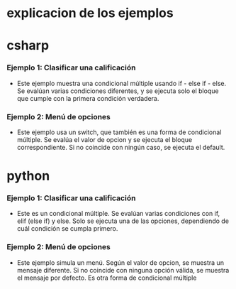 # explicacion de los ejemplos
# csharp
### Ejemplo 1: Clasificar una calificación 
- Este ejemplo muestra una condicional múltiple usando if - else if - else. Se evalúan varias condiciones diferentes, y se ejecuta solo el bloque que cumple con la primera condición verdadera.
### Ejemplo 2: Menú de opciones
- Este ejemplo usa un switch, que también es una forma de condicional múltiple. Se evalúa el valor de opcion y se ejecuta el bloque correspondiente. Si no coincide con ningún caso, se ejecuta el default.
# python 
### Ejemplo 1: Clasificar una calificación
- Este es un condicional múltiple. Se evalúan varias condiciones con if, elif (else if) y else. Solo se ejecuta una de las opciones, dependiendo de cuál condición se cumpla primero.
### Ejemplo 2: Menú de opciones
- Este ejemplo simula un menú. Según el valor de opcion, se muestra un mensaje diferente. Si no coincide con ninguna opción válida, se muestra el mensaje por defecto. Es otra forma de condicional múltiple